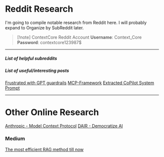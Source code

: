 # Reddit Research
I'm going to compile notable research from Reddit here. I will probably expand to Organize by SubReddit later.

>[!note] ContextCore Reddit Account
> **Username**: Context_Core
> **Password**: contextcore123987$

---
##### List of helpful subreddits

##### List of useful/interesting posts
[Frustrated with GPT guardrails](https://www.reddit.com/r/ChatGPTJailbreak/comments/1hqqar6/frustrated_with_gpt_guardrails_do_you_stick_with/)
[MCP-Framework](https://www.reddit.com/r/ClaudeAI/s/KJaoVkMzdJ)
[Extracted CoPilot System Prompt](https://www.reddit.com/r/github/comments/1hkq9kg/i_extracted_the_github_copilot_system_prompt/)


---
# Other Online Research
[Anthropic - Model Context Protocol](https://www.anthropic.com/news/model-context-protocol)
[DAIR - Democratize AI](https://github.com/dair-ai)

### Medium 
[The most efficient RAG method till now](https://medium.com/@mehulpratapsingh/the-most-efficient-rag-method-till-now-contextual-retrieval-fd8873c60c5a)